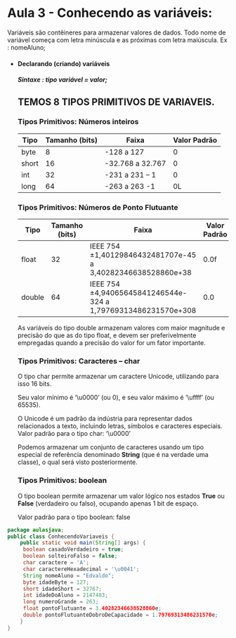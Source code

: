 # Aula 3 - Conhecendo as variáveis:

Variáveis são contêineres para armazenar valores de dados.
Todo nome de variável começa com letra minúscula e as próximas com letra maiúscula.  Ex : nomeAluno;

- #### Declarando (criando) variáveis

  ##### Sintaxe : tipo variável = valor;

  ## TEMOS 8 TIPOS PRIMITIVOS DE VARIAVEIS.
  
  ### Tipos Primitivos: Números inteiros
  
  | **Tipo** | **Tamanho (bits)** | **Faixa**        | **Valor Padrão** |
  | -------- | ------------------ | ---------------- | ---------------- |
  | byte     | 8                  | -128 a 127       | 0                |
  | short    | 16                 | -32.768 a 32.767 | 0                |
  | int      | 32                 | -231 a 231 – 1   | 0                |
  | long     | 64                 | -263 a 263 -1    | 0L               |
  
  ### Tipos Primitivos: Números de Ponto Flutuante
  
  | Tipo   | Tamanho (bits) | Faixa                                                        | Valor Padrão |
  | ------ | -------------- | ------------------------------------------------------------ | ------------ |
  | float  | 32             | IEEE 754 ±1,40129846432481707e-45 a 3,40282346638528860e+38  | 0.0f         |
  | double | 64             | IEEE 754 ±4,94065645841246544e-324 a 1,79769313486231570e+308 | 0.0          |
  
  As variáveis do tipo double armazenam valores com maior magnitude e precisão do que as do tipo float, e devem ser preferivelmente empregadas quando a precisão do valor for um fator importante.
  
  
  
  ### Tipos Primitivos: Caracteres – char
  
  O tipo char permite armazenar um caractere Unicode, utilizando para isso 16 bits.
  
  Seu valor mínimo é ‘\u0000’ (ou 0), e seu valor máximo é ‘\uffff’ (ou 65535).
  
  O Unicode é um padrão da indústria para representar dados relacionados a texto, incluindo letras, símbolos e caracteres especiais. Valor padrão para o tipo char: ‘\u0000’
  
  Podemos armazenar um conjunto de caracteres usando um tipo especial de referência denominado **String** (que é na verdade uma classe), o qual será visto posteriormente.
  
  ### Tipos Primitivos: boolean
  
  O tipo boolean permite armazenar um valor lógico nos estados **True** ou **False** (verdadeiro ou falso), ocupando apenas 1 bit de espaço.
  
  Valor padrão para o tipo boolean: false

```java
package aulasjava;
public class ConhecendoVariaveis {
    public static void main(String[] args) {
     boolean casadoVerdadeiro = true;
     boolean solteiroFalso = false;
     char caractere = 'A';
     char caractereHexadecimal = '\u0041';
     String nomeAluno = "Edvaldo";
     byte idadeByte = 127;
     short idadeShort = 32767;
     int idadeDoAluno = 2147483;
     long numeroGrande = 263;
     float pontoFlutuante = 3.40282346638528860e;
     double pontoFlutuanteDobroDeCapacidade = 1.79769313486231570e;
    }
}
```


​        

